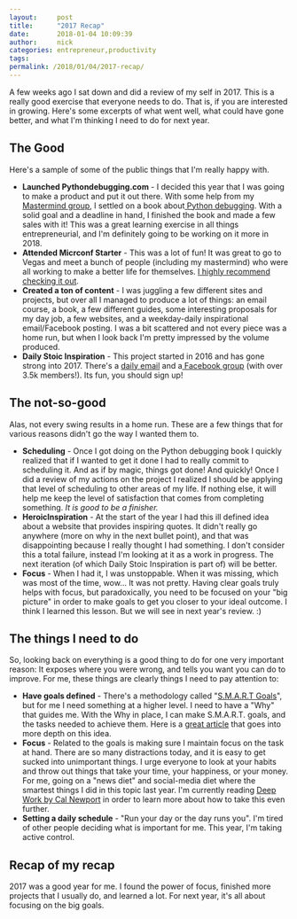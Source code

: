 ```yaml
---
layout:     post
title:      "2017 Recap"
date:       2018-01-04 10:09:39
author:     nick
categories: entrepreneur,productivity
tags:  
permalink: /2018/01/04/2017-recap/
---
```

A few weeks ago I sat down and did a review of my self in 2017. This is a really good exercise that everyone needs to do. That is, if you are interested in growing. Here's some excerpts of what went well, what could have gone better, and what I'm thinking I need to do for next year. 

## The Good

Here's a sample of some of the public things that I'm really happy with. 

  * **Launched Pythondebugging.com** \- I decided this year that I was going to make a product and put it out there. With some help from my [Mastermind group](http://entreprogrammers.com/about/), I settled on a book about[ Python debugging](https://pythondebugging.com). With a solid goal and a deadline in hand, I finished the book and made a few sales with it! This was a great learning exercise in all things entrepreneurial, and I'm definitely going to be working on it more in 2018.
  * **Attended Micrconf Starter** \- This was a lot of fun! It was great to go to Vegas and meet a bunch of people (including my mastermind) who were all working to make a better life for themselves. [I highly recommend checking it out](http://www.microconf.com/starter/).
  * **Created a ton of content** \- I was juggling a few different sites and projects, but over all I managed to produce a lot of things: an email course, a book, a few different guides, some interesting proposals for my day job, a few websites, and a weekday-daily inspirational email/Facebook posting. I was a bit scattered and not every piece was a home run, but when I look back I'm pretty impressed by the volume produced.
  * **Daily Stoic Inspiration** \- This project started in 2016 and has gone strong into 2017. There's a [daily email](https://heroicinspiration.com/daily-stoic-inspiration) and a[ Facebook group](https://www.facebook.com/DailyStoicInspiration/) (with over 3.5k members!). Its fun, you should sign up!



## The not-so-good

Alas, not every swing results in a home run. These are a few things that for various reasons didn't go the way I wanted them to. 

  * **Scheduling** \- Once I got doing on the Python debugging book I quickly realized that if I wanted to get it done I had to really commit to scheduling it. And as if by magic, things got done! And quickly! Once I did a review of my actions on the project I realized I should be applying that level of scheduling to other areas of my life. If nothing else, it will help me keep the level of satisfaction that comes from completing something. _It is good to be a finisher._
  * **HeroicInspiration** \- At the start of the year I had this ill defined idea about a website that provides inspiring quotes. It didn't really go anywhere (more on why in the next bullet point), and that was disappointing because I really thought I had something. I don't consider this a total failure, instead I'm looking at it as a work in progress. The next iteration (of which Daily Stoic Inspiration is part of) will be better.
  * **Focus** \- When I had it, I was unstoppable. When it was missing, which was most of the time, wow... It was not pretty. Having clear goals truly helps with focus, but paradoxically, you need to be focused on your "big picture" in order to make goals to get you closer to your ideal outcome. I think I learned this lesson. But we will see in next year's review. :)



## The things I need to do

So, looking back on everything is a good thing to do for one very important reason: It exposes where you were wrong, and tells you want you can do to improve. For me, these things are clearly things I need to pay attention to: 

  * **Have goals defined** \- There's a methodology called "[S.M.A.R.T Goals](https://en.wikipedia.org/wiki/SMART_criteria)", but for me I need something at a higher level. I need to have a "Why" that guides me. With the Why in place, I can make S.M.A.R.T. goals, and the tasks needed to achieve them. Here is a [great article](https://unbeatablemind.com/the-importance-of-goal-setting/) that goes into more depth on this idea.
  * **Focus** \- Related to the goals is making sure I maintain focus on the task at hand. There are so many distractions today, and it is easy to get sucked into unimportant things. I urge everyone to look at your habits and throw out things that take your time, your happiness, or your money. For me, going on a "news diet" and social-media diet where the smartest things I did in this topic last year. I'm currently reading [Deep Work by Cal Newport](http://amzn.to/2COabAI) in order to learn more about how to take this even further.
  * **Setting a daily schedule** \- "Run your day or the day runs you". I'm tired of other people deciding what is important for me. This year, I'm taking active control.



## Recap of my recap

2017 was a good year for me. I found the power of focus, finished more projects that I usually do, and learned a lot. For next year, it's all about focusing on the big goals.
